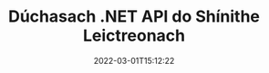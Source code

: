 ---
############################# Static ############################
layout: "product"
date: 2022-03-01T15:12:22
draft: false
#operation: 
#signaturetype: 
#fileformat: 
#productName: Java
lang: ga
#productCode: java
#otherformats: 
#breadcrumb: Put  signature on  for Java
product: "Signature"
product_tag: "signature"
platform: ".NET"
platform_tag: "net"

############################# Head ############################
head_title: ".NET Digital Signature API - Comhartha Leictreonach PDF Word Excel Images"
head_description: "C# .NET síniú digiteach API, leabharlann eSignature a shíniú go leictreonach PDF, Word, scarbhileoga Excel, PowerPoint, íomhánna & formáidí doiciméad grafaic."

############################# Header ############################
title: "Dúchasach .NET API do Shínithe Leictreonach"
description: "Cuir Sínithe Digiteacha le Formáidí Doiciméad & Forfheidhmigh Cineálacha Ríomhshínithe (Téacs, Íomhá, Cód QR, Barrachóid, Stampa, & Meiteashonraí) i bhFeidhmchláir .NET."
button:
    enable: true

############################# SubMenu ############################
submenu:
    enable: true
    
    left:
        img_alt: "GroupDocs.Signature for .NET"
        image: "https://www.groupdocs.cloud/templates/groupdocs/images/product-logos/groupdocs-signature-net.png"
        product: "GroupDocs.Signature"
        platform: ".NET"

    middle:
        button:
            # button loop
            - link: "#overview"
              text: "Forbhreathnú"

            # button loop
            - link: "#features"
              text: "Gnéithe"

            # button loop
            - link: "#support"
              text: "Tacaíocht"

            # button loop
            - link: "https://products.groupdocs.app/signature"
              text: "Taispeántas beo"

            # button loop
            - link: "https://purchase.groupdocs.com/pricing/signature/net"
              text: "Praghsáil"

    right:
        link_download: "https://downloads.groupdocs.com/signature"
        link_learn: "https://docs.groupdocs.com/signature/net/"
        link_buy: "https://purchase.groupdocs.com"

############################# Overview ############################
overview:
    enable: true
    content: |
      Úsáid GroupDocs.Signature le haghaidh .NET API chun feidhmchláir a chruthú i C#, ASP.NET agus teicneolaíochtaí eile atá bunaithe ar .NET, a ligeann duit doiciméid ghnó digiteacha a shíniú mar PDF, Microsoft Word, scarbhileoga Excel, láithreoireachtaí PowerPoint, íomhánna, OpenDocument agus formáidí comhaid caighdeánacha eile tionscail gan gá le haon bhogearraí breise a shuiteáil. Tá an leabharlann ríomhshínithe seo simplí le hoibriú léi agus .NET Is féidir le forbróirí ardghnéithe sínithe digiteacha a chur leis go héasca ina bhfeidhmchláir, rud a chuireann ar chumas úsáideoirí ríomhshínithe a shíniú, a chuardach agus a fhíorú go sábháilte ó fhormáidí doiciméad coitianta. Tacaíonn sé le cineálacha éagsúla sínithe a chur i bhfeidhm amhail téacs, íomhá, barrachóid, cód QR, réimse foirme, stampa agus meiteashonraí.  

      Cuireann an API sínithe doiciméad ar do chumas le roghanna cuardaigh simplí agus casta chun do chuid sínithe riachtanacha a aimsiú ar dhoiciméad gan mhoill. Tá na roghanna maidir le stíliú sínithe, bainistíocht cuma agus airíonna sínithe a shaincheapadh ar nós toisí, scáth, ailíniú agus níos mó indéanta freisin leis an API sínithe doiciméad seo atá saibhir i ngnéithe.  

      Is féidir GroupDocs.Signature do .NET a úsáid in aon timpeallacht forbartha a thacaíonn le hardán .NET. Tá sé ag luí leis na teangacha go léir atá bunaithe ar .NET agus tacaíonn sé le córais oibriúcháin mhóréilimh (Windows, Linux, MacOS) inar féidir creataí Mona nó .NET (lena n-áirítear .NET Core) a shuiteáil.
    tabs:
      enable: true
      
      ## TAB ONE ##
      tab_one:
        description: |
          Seo a leanas forbhreathnú ar GroupDocs.Signature le haghaidh .NET:
      
        left:
          enable: true
          icon: "fab fa-html5"
          title: "Cineálacha Síniú"
          content: |
            * Síniú Téacs
            * Síniú Íomhá
            * Sínithe Digiteacha
            * Síniú QR-Cód
            * Síniú Barcode
            * Síniú Stampa
            * Síniú Meiteashonraí
      
      ## TAB TWO ##
      tab_two:
        description: |
          Tacaíonn GroupDocs.Signature le haghaidh .NET le breathnú ar gach [formáid comhaid doiciméad] a bhfuil tóir orthu (https://docs.groupdocs.com/signature/net/supported-document-formats/). Gan ach cúpla líne de chód, cuir síniú PDF, Microsoft Office Word, scarbhileog Excel, Íomhá, HTML, ríomhphost Outlook, OneNote, Tionscadal agus cumais féachana grafaic i d'fheidhmchláir .NET.

        left:
          enable: true
          table:
            # table loop
            - title: "Microsoft Office"
              content: |
                * **Word:** DOC, DOCX, DOCM, DOT, DOTX, DOTM, RTF, TXT
                * **Excel:** XLS, XLSX, XLSM, XLSB, XLTM, XLT, XLTM, XLTX, XLAM, SXC, SpreadsheetML
                * **PowerPoint:** PPT, PPTX, PPS, PPSX, PPSM, POT, POTM, POTX, PPTM

        right:
          enable: true
          table:
            # table loop
            - title: "Images & Other Formats"
              content: |
                * **Íomhánna**: JPG, BMP, PNG, TIFF, GIF, DCM, WEBP
                * **OpenDocument**: ODT, OTT, OTS, ODS, ODP, OTP, ODG
                * **Jpeg2000**: JP2, JPF, JPX, J2K, J2C, JPM
                * **Meiteashonraí**: EMF, WMF, CMX
                * **Inaistrithe**: PDF
                * **Grafaicí veicteoir Inscálaithe**: CDR, SVG
                * **Adobe Photoshop**: PSD
                * **Daoine eile**: DJVU

      ## TAB THREE ##
      tab_three:
        description: |
          Tacaíonn GroupDocs.Signature le haghaidh .NET le Córais Oibriúcháin, Creataí & Bainisteoirí Pacáiste a leanas:
        
        left:
          enable: true
          table:
            # table loop
            - icon: "fab fa-windows"
              title: "Córais oibriúcháin"
              content: |
                * Windows Desktop
                * Windows Server
                * Windows Azure
                * Linux
                * MacOS

            # table loop
            - icon: "fas fa-code"
              title: "Creataí Tacaithe"
              content: |
                * .NET Framework 2.0 or higher
                * Mono Framework 1.2 or higher
                * .NET Standard 2.0
                * .NET Core 2.0
                * .NET Core 2.1

        right:
          enable: true
          table:
            # table loop
            - icon: "fas fa-box"
              title: "Bainisteoir Pacáiste"
              content: |
                * NuGet

            # table loop
            - icon: "fas fa-tools"
              title: "Timpeallachtaí Forbartha"
              content: |
                * Microsoft Visual Studio
                * Xamarin.Android
                * Xamarin.IOS
                * Xamarin.Mac
                * MonoDevelop

############################# Features ############################
features:
    enable: true
    title: "GroupDocs.Signature le haghaidh Gnéithe .NET"

    feature:
      # feature loop
      - icon: "fas fa-copy"
        content: "Cruthaigh, Cuardach, Nuashonraigh, Folaigh, Fíoraigh agus Scrios ríomhshínithe ó Formáidí Doiciméad a Thacaítear leo"

      # feature loop
      - icon: "fas fa-eye"
        content: "Sonraigh Ardshínithe Leictreonacha XML (XAdES) le haghaidh Scarbhileoga Excel"

      # feature loop
      - icon: "fas fa-bolt"
        content: "Aisghabh Ábhar Íomhá ó Dhoiciméid Sínithe le QR-Cod, Barcode & Image Signatures"
      
      # feature loop
      - icon: "fas fa-file-powerpoint"
        content: "Socraigh Airde, Leithead, Corrlaigh & Ailíniú do Shíniú Téacs nó Íomhá & Cuir ar Leathanach Sonrach"

      # feature loop
      - icon: "fas fa-code"
        content: "Cuardach, Fíoraigh agus Sínigh go Digiteach Doiciméid Láithreoireachta PowerPoint"

      # feature loop
      - icon: "fas fa-cloud"
        content: "Sínigh Formáidí Doiciméad um Phróiseáil Focal le Comhartha Uisce Téacs Dúchais"

      # feature loop
      - icon: "fas fa-remove-format"
        content: "Tacaíonn Coirnéil Bhabhta le haghaidh Cineálacha Sínithe Stampa Dronuilleogacha"

      # feature loop
      - icon: "fas fa-comment-slash"
        content: "Cuir Téacs nó Síniú Íomhá i bhfeidhm ar Bhileog Sonrach Excel nó socraigh eSignature thar gach Bileog"

      # feature loop
      - icon: "fas fa-location-arrow"
        content: "Sonraigh Uimhir Áirithe Rae & Colún chun Téacs nó Síniú Íomhá a chur ar Bhileog Excel"

      # feature loop
      - icon: "fas fa-border-all"
        content: "Cuir Scáth i bhFeidhm ar Shíniú Téacs i Microsoft PowerPoint & Socraigh a Dhath, Uillinn & Trédhearcacht"

      # feature loop
      - icon: "fas fa-wrench"
        content: "Cumraigh Stíleanna Teorann Síniú Téacs & Roghanna Cló le haghaidh Bileoga Excel"

      # feature loop
      - icon: "fas fa-columns"
        content: "Socraigh Cineál Síniú Íomhá, e.g. Babhta nó Cearnóg & Cumraigh Corrlaigh, Dath Cló, Rothlú"

      # feature loop
      - icon: "fas fa-file-word"
        content: "Cuir Deimhnithe Digiteacha i bhfeidhm ar Dhoiciméid, Scarbhileoga & Comhad PDF le Líne Sínithe"

      # feature loop
      - icon: "fas fa-envelope"
        content: "Déan Socruithe Datha, Cuir Trédhearcacht & Rothlú i bhFeidhm ar Shíniú Téacs"

      # feature loop
      - icon: "fas fa-print"
        content: "Socrú Roghanna Gile & Liathscála & Sonraigh Síniú Íomhá in Íomhá"

      # feature loop
      - icon: "fas fa-file-archive"
        content: "Cuspóirí Saincheaptha a Leabú, Serialize chomh maith le Criptigh agus Díchriptiú Luachanna Sínithe Meiteashonraí de Dhoiciméad PDF"

      # feature loop
      - icon: "fas fa-lock"
        content: "Folaigh, Bain nó Saincheap Dealramh Sínithe Digiteach ó Dhoiciméid PDF"

      # feature loop
      - icon: "fas fa-file-code"
        content: "Sínigh Doiciméid PDF le Réimse na Foirme Digití, agus Síniú Téacs mar Íomhá, Anótáil, Greamán nó Comhartha Uisce"
      
      # feature loop
      - icon: "fas fa-fill-drip"
        content: "Cuir Síniú Téacs i Réimsí Foirme MS Word & Doiciméid PDF"

      # feature loop
      - icon: "fas fa-file-excel"
        content: "Sonraigh Leathanaigh Treallacha Doiciméad le haghaidh Síniú a Phróiseáil nó Fíorú Breisithe eSignature do Chomhaid Word"

      # feature loop
      - icon: "fas fa-heading"
        content: "Sábháil Comhad Íomhá Sínithe i bhFormáid Éagsúil & Easpórtáil Scarbhileog Sínithe mar Íomhá nó Il-Leathanach TIFF"

      # feature loop
      - icon: "fas fa-project-diagram"
        content: "Sann, Athraigh & Bain Pasfhocal chuig Comhaid Sínithe & Cuir eSíniú ar Chomhaid atá faoi Chosaint ag Pasfhocal"

      # feature loop
      - icon: "fas fa-cube"
        content: "Bileoga Oibre eSign, Sleamhnáin PowerPoint, Doiciméid Word & Íomhánna le Réada Saincheaptha i Meiteashonraí"

      # feature loop
      - icon: "fab fa-uncharted"
        content: "Socrú Stíleanna Scuab Sínithe mar Sholadach, Uigeacht, Grádán Líneach & Grádán Gathach"

      # feature loop
      - icon: "fab fa-uncharted"
        content: "Sínigh Doiciméid le Téacs nó Sonraí Cód QR Sainchriptithe"

      # feature loop
      - icon: "fab fa-uncharted"
        content: "Cuardaigh & Sínigh Comhaid le Formáid DjVu mar Dhoiciméad Íomhá"

      # feature loop
      - icon: "fab fa-uncharted"
        content: "Sliocht Faisnéise Doiciméid, m.sh., Comhaireamh Leathanach, trí URL Comhad"

      # feature loop
      - icon: "fab fa-uncharted"
        content: "Cuardaigh, Sínigh agus Fíoraigh Comhaid CorelDraw mar Dhoiciméid Íomhá"

      # feature loop
      - icon: "fab fa-uncharted"
        content: "Coinnigh Stair na Faisnéise Sínithe Próiseáilte nó Scriosta atá Stóráilte sna Meiteashonraí"

      # feature loop
      - icon: "fab fa-uncharted"
        content: "Cuir Réad Sonraí Saincheaptha, VCard nó Réad Ríomhphoist leis an gCód QR & Deimhnigh an Cód QR Criptithe i gComhaid PDF"

    more_feature:
      # more_feature_loop
      - title: "Cuir Sínithe Digiteacha leis go héasca"
        content: |
          Ceadaíonn GroupDocs.Signature do .NET API duit cineálacha éagsúla sínithe a chur le formáidí comhaid tacaithe. Is féidir na cineálacha sínithe, ar nós Téacs, Íomhá, Digiteach, Stampa, QR-Code, Barcode, agus Meiteashonraí a chur i bhfeidhm ag baint úsáide as GroupDocs.Signature do .NET. Léiríonn an sampla cód seo conas síniú téacs a chur i bhfeidhm ar dhoiciméad PDF:

          ```cs
          using (Signature signature = new Signature("D:\\sample.pdf"))
          {
          TextSignOptions options = new TextSignOptions("John Smith")
          {
          // dath Téacs a shocrú
          ForeColor = Color.Red
          };
          // doiciméad a shíniú chun an chomhaid
          signature.Sign("D:\\signed.pdf", options);
          }
          ```

      # more_feature_loop
      - title: "Cineálacha Síniú Barrachóid Tacaithe"
        content: |
          Tugann ár n-API um ionramháil sínithe gné duit chun sínithe barrachóid a chur i bhfeidhm ar fhormáidí doiciméad tacaithe. Tacaíonn GroupDocs.Signature le haghaidh .NET le cineálacha barrachód éagsúla, mar shampla, Code128, Code39Extended, Code39Standard, EAN14, EAN8, ITF14, UPCA, agus UPCE. Cuirtear réad statach darb ainm “AllTypes” ar fáil freisin chun tacú le gach cineál barrachóid cláraithe.

      # more_feature_loop
      - title: "Cuardaigh Sínithe & Deimhnithe"
        content: |
          Ceadaíonn GroupDocs.Signature do .NET API duit cuardach a dhéanamh ar dheimhnithe Digiteacha ó dhoiciméid Word, scarbhileoga Excel, agus comhaid PDF. Is féidir leat gach teastas digiteach atá cláraithe sa chóras a fháil freisin. Is féidir sínithe meiteashonraí a chuardach freisin i ndoiciméid Word, scarbhileoga Excel, íomhánna agus comhaid PDF, ag baint úsáide as GroupDocs.Signature le haghaidh .NET API.  

          Trí GroupDocs.Signature le haghaidh .NET API, is féidir leat sínithe QR-Code agus Barcode a chuardach in aon doiciméad, cur i láthair, scarbhileog, íomhá, chomh maith le comhad PDF, agus dul chun cinn an chuardaigh a fháil. Is féidir leat réad sonraí saincheaptha a chuardach freisin ó dhoiciméid atá sínithe le Síniú QR-Code.

      # more_feature_loop
      - title: "Roghanna Cuardach Casta le haghaidh Barrachóid"
        content: |
          Is féidir leat do bharrachód riachtanach a chuardach agus a aimsiú go héasca trí GroupDocs.Signature for.NET API, mar go dtugann ár n-API sínithe roghanna cuardaigh casta. Cuireann siad seo ar do chumas barrachóid a chuardach ar leathanach ar leith, cuardach a dhéanamh ar fud cáipéise, leathanaigh éagsúla a shonrú le cuardach a dhéanamh (ar dtús, go deireanach, fiú, corr), cuardach a dhéanamh ar bharrachód de chineál ionchódaithe ar leith, barrachód a chuardach bunaithe ar theaghrán téacs ar leith, nó barrachód a chuardach bunaithe ar teaghrán le "Tá" rogha.

############################# Support ############################
support:
    enable: true

############################# Solutions ############################
solutions:
    enable: true
    title: "Tairgeann GroupDocs.Signature APIanna féachana doiciméad do thimpeallachtaí forbartha eile a bhfuil tóir orthu"

    solution:
        # solution loop
        - img_alt: "GroupDocs.Signature for Java"
          image: "https://www.groupdocs.cloud/templates/groupdocs/images/product-logos/groupdocs-signature-java.png"
          product: "GroupDocs.Signature"
          platform: "Java"
          link: "/signature/java/"

############################# Back to top ###############################
back_to_top:
  enable: true
---